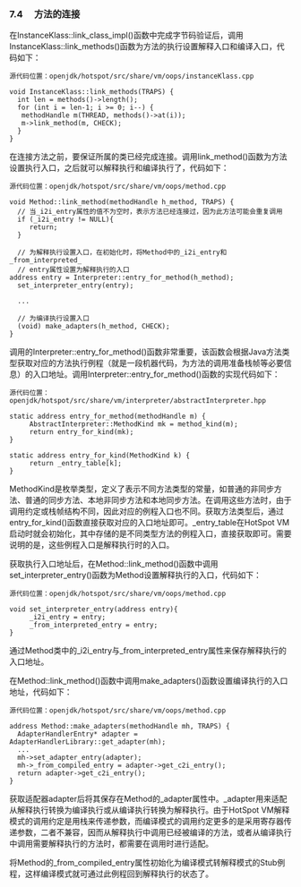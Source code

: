 ### 7.4 　方法的连接

在InstanceKlass::link_class_impl()函数中完成字节码验证后，调用InstanceKlass::link_methods()函数为方法的执行设置解释入口和编译入口，代码如下：

```
源代码位置：openjdk/hotspot/src/share/vm/oops/instanceKlass.cpp

void InstanceKlass::link_methods(TRAPS) {
  int len = methods()->length();
  for (int i = len-1; i >= 0; i--) {
   methodHandle m(THREAD, methods()->at(i));
   m->link_method(m, CHECK);
  }
}
```

在连接方法之前，要保证所属的类已经完成连接。调用link_method()函数为方法设置执行入口，之后就可以解释执行和编译执行了，代码如下：

```
源代码位置：openjdk/hotspot/src/share/vm/oops/method.cpp

void Method::link_method(methodHandle h_method, TRAPS) {
  // 当_i2i_entry属性的值不为空时，表示方法已经连接过，因为此方法可能会重复调用
  if (_i2i_entry != NULL){
     return;
  }

  // 为解释执行设置入口，在初始化时，将Method中的_i2i_entry和_from_interpreted_
  // entry属性设置为解释执行的入口
address entry = Interpreter::entry_for_method(h_method);
  set_interpreter_entry(entry);

  ...

  // 为编译执行设置入口
  (void) make_adapters(h_method, CHECK);
}
```

调用的Interpreter::entry_for_method()函数非常重要，该函数会根据Java方法类型获取对应的方法执行例程（就是一段机器代码，为方法的调用准备栈帧等必要信息）的入口地址。调用Interpreter::entry_for_method()函数的实现代码如下：

```
源代码位置：openjdk/hotspot/src/share/vm/interpreter/abstractInterpreter.hpp

static address entry_for_method(methodHandle m) {
     AbstractInterpreter::MethodKind mk = method_kind(m);
     return entry_for_kind(mk);
}

static address entry_for_kind(MethodKind k) {
     return _entry_table[k];
}
```

MethodKind是枚举类型，定义了表示不同方法类型的常量，如普通的非同步方法、普通的同步方法、本地非同步方法和本地同步方法。在调用这些方法时，由于调用约定或栈帧结构不同，因此对应的例程入口也不同。获取方法类型后，通过entry_for_kind()函数直接获取对应的入口地址即可。_entry_table在HotSpot VM启动时就会初始化，其中存储的是不同类型方法的例程入口，直接获取即可。需要说明的是，这些例程入口是解释执行时的入口。

获取执行入口地址后，在Method::link_method()函数中调用set_interpreter_entry()函数为Method设置解释执行的入口，代码如下：

```
源代码位置：openjdk/hotspot/src/share/vm/oops/method.cpp

void set_interpreter_entry(address entry){
     _i2i_entry = entry;
     _from_interpreted_entry = entry;
}
```

通过Method类中的_i2i_entry与_from_interpreted_entry属性来保存解释执行的入口地址。

在Method::link_method()函数中调用make_adapters()函数设置编译执行的入口地址，代码如下：

```
源代码位置：openjdk/hotspot/src/share/vm/oops/method.cpp

address Method::make_adapters(methodHandle mh, TRAPS) {
  AdapterHandlerEntry* adapter = AdapterHandlerLibrary::get_adapter(mh);
  ...
  mh->set_adapter_entry(adapter);
  mh->_from_compiled_entry = adapter->get_c2i_entry();
  return adapter->get_c2i_entry();
}
```

获取适配器adapter后将其保存在Method的_adapter属性中。_adapter用来适配从解释执行转换为编译执行或从编译执行转换为解释执行。由于HotSpot VM解释模式的调用约定是用栈来传递参数，而编译模式的调用约定更多的是采用寄存器传递参数，二者不兼容，因而从解释执行中调用已经被编译的方法，或者从编译执行中调用需要解释执行的方法时，都需要在调用时进行适配。

将Method的_from_compiled_entry属性初始化为编译模式转解释模式的Stub例程，这样编译模式就可通过此例程回到解释执行的状态了。